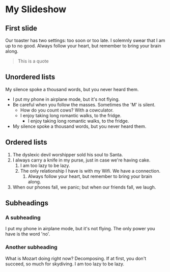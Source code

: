 # My Slideshow

## First slide

Our toaster has two settings: too soon or too late.
I solemnly swear that I am up to no good.
Always follow your heart, but remember to bring your brain along.

> This is a quote

## Unordered lists

My silence spoke a thousand words, but you never heard them.

- I put my phone in airplane mode, but it's not flying.
- Be careful when you follow the masses. Sometimes the 'M' is silent.
    - How do you count cows? With a cowculator.
    - I enjoy taking long romantic walks, to the fridge.
        - I enjoy taking long romantic walks, to the fridge.
- My silence spoke a thousand words, but you never heard them.

## Ordered lists

1. The dyslexic devil worshipper sold his soul to Santa.
2. I always carry a knife in my purse, just in case we're having cake.
    1. I am too lazy to be lazy.
    2. The only relationship I have is with my Wifi. We have a connection.
        1. Always follow your heart, but remember to bring your brain along.
4. When our phones fall, we panic; but when our friends fall, we laugh.

## Subheadings

### A subheading

I put my phone in airplane mode, but it's not flying.
The only power you have is the word 'no'.

### Another subheading

What is Mozart doing right now? Decomposing.
If at first, you don't succeed, so much for skydiving.
I am too lazy to be lazy.

